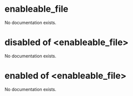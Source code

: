 # enableable_file

No documentation exists.

# disabled of <enableable_file>

No documentation exists.

# enabled of <enableable_file>

No documentation exists.
